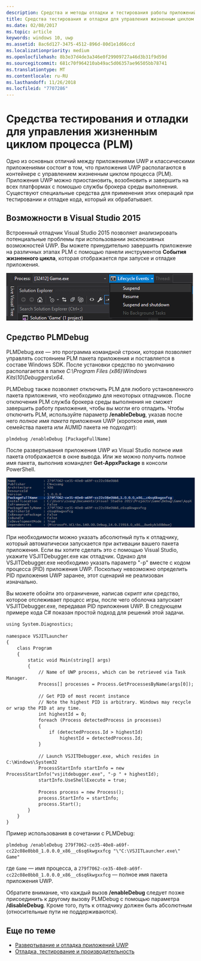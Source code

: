 ```yaml
---
description: Средства и методы отладки и тестирования работы приложений с управлением жизненным циклом процесса.
title: Средства тестирования и отладки для управления жизненным циклом процесса (PLM)
ms.date: 02/08/2017
ms.topic: article
keywords: windows 10, uwp
ms.assetid: 8ac6d127-3475-4512-896d-80d1e1d66ccd
ms.localizationpriority: medium
ms.openlocfilehash: 8b3e37d4de3a346e0f29909727a46d3b31f9d59d
ms.sourcegitcommit: 681c70f964210ab49ac5d06357ae96505bb78741
ms.translationtype: MT
ms.contentlocale: ru-RU
ms.lasthandoff: 11/26/2018
ms.locfileid: "7707286"
---
```

# <a name="testing-and-debugging-tools-for-process-lifetime-management-plm"></a>Средства тестирования и отладки для управления жизненным циклом процесса (PLM)

Одно из основных отличий между приложениями UWP и классическими приложениями состоит в том, что приложения UWP располагаются в контейнере с управлением жизненным циклом процесса (PLM). Приложения UWP можно приостановить, возобновить и завершить на всех платформах с помощью службы брокера среды выполнения. Существуют специальные средства для применения этих операций при тестировании и отладке кода, который их обрабатывает.

## <a name="features-in-visual-studio-2015"></a>Возможности в Visual Studio 2015

Встроенный отладчик Visual Studio 2015 позволяет анализировать потенциальные проблемы при использовании эксклюзивных возможностей UWP. Вы можете принудительно завершить приложение на различных этапах PLM с помощью панели инструментов **События жизненного цикла**, которая отображается при запуске и отладке приложения.

![Панель инструментов "События жизненного цикла"](images/gs-debug-uwp-apps-001.png)

## <a name="the-plmdebug-tool"></a>Средство PLMDebug

PLMDebug.exe — это программа командной строки, которая позволяет управлять состоянием PLM пакета приложения и поставляется в составе Windows SDK. После установки средство по умолчанию располагается в папке *C:\Program Files (x86)\Windows Kits\10\Debuggers\x64*. 

PLMDebug также позволяет отключить PLM для любого установленного пакета приложения, что необходимо для некоторых отладчиков. После отключения PLM служба брокера среды выполнения не сможет завершить работу приложения, чтобы вы могли его отладить. Чтобы отключить PLM, используйте параметр **/enableDebug**, указав после него *полное имя пакета* приложения UWP (короткое имя, имя семейства пакета или AUMID пакета не подходят):

```
plmdebug /enableDebug [PackageFullName]
```

После развертывания приложения UWP из Visual Studio полное имя пакета отображается в окне вывода. Или же можно получить полное имя пакета, выполнив командлет **Get-AppxPackage** в консоли PowerShell.

![Выполнение Get-AppxPackage](images/gs-debug-uwp-apps-003.png)

При необходимости можно указать абсолютный путь к отладчику, который автоматически запускается при активации вашего пакета приложения. Если вы хотите сделать это с помощью Visual Studio, укажите VSJITDebugger.exe как отладчик. Однако для VSJITDebugger.exe необходимо указать параметр "-p" вместе с кодом процесса (PID) приложения UWP. Поскольку невозможно определить PID приложения UWP заранее, этот сценарий не реализован изначально.

Вы можете обойти это ограничение, написав скрипт или средство, которое отслеживает процесс игры, после чего оболочка запускает VSJITDebugger.exe, передавая PID приложения UWP. В следующем примере кода C# показан простой подход для решений этой задачи.

```
using System.Diagnostics;

namespace VSJITLauncher
{
    class Program
    {
        static void Main(string[] args)
        {
            // Name of UWP process, which can be retrieved via Task Manager.
            Process[] processes = Process.GetProcessesByName(args[0]);

            // Get PID of most recent instance
            // Note the highest PID is arbitrary. Windows may recycle or wrap the PID at any time.
            int highestId = 0;
            foreach (Process detectedProcess in processes)
            {
                if (detectedProcess.Id > highestId)
                    highestId = detectedProcess.Id;
            }

            // Launch VSJITDebugger.exe, which resides in C:\Windows\System32
            ProcessStartInfo startInfo = new ProcessStartInfo("vsjitdebugger.exe", "-p " + highestId);
            startInfo.UseShellExecute = true;

            Process process = new Process();
            process.StartInfo = startInfo;
            process.Start();
        }
    }
}
```

Пример использования в сочетании с PLMDebug:

```
plmdebug /enableDebug 279f7062-ce35-40e8-a69f-cc22c08e0bb8_1.0.0.0_x86__c6sq6kwgxxfcg "\"C:\VSJITLauncher.exe\" Game"
```
где `Game` — имя процесса, а `279f7062-ce35-40e8-a69f-cc22c08e0bb8_1.0.0.0_x86__c6sq6kwgxxfcg` — полное имя пакета приложения UWP.

Обратите внимание, что каждый вызов **/enableDebug** следует позже присоединить к другому вызову PLMDebug с помощью параметра **/disableDebug**. Кроме того, путь к отладчику должен быть абсолютным (относительные пути не поддерживаются).

## <a name="related-topics"></a>Еще по теме
- [Развертывание и отладка приложений UWP](deploying-and-debugging-uwp-apps.md)
- [Отладка, тестирование и производительность](index.md)
